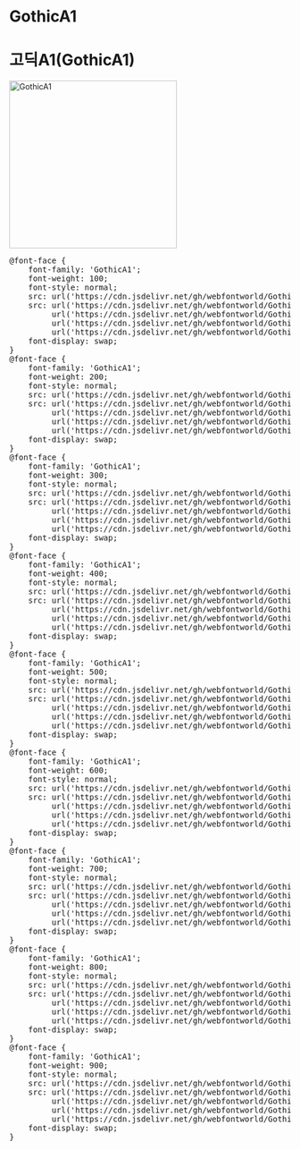 # GothicA1

# 고딕A1(GothicA1)

<a href="https://wess.tistory.com" target="_blank">
    <img src="https://webfontworld.github.io/GothicA1/GothicA1.jpg" alt="GothicA1" style="width:300px">
</a>
<pre>
@font-face {
    font-family: 'GothicA1';
    font-weight: 100;
    font-style: normal;
    src: url('https://cdn.jsdelivr.net/gh/webfontworld/GothicA1/GothicA1-Thin.eot');
    src: url('https://cdn.jsdelivr.net/gh/webfontworld/GothicA1/GothicA1-Thin.eot?#iefix') format('embedded-opentype'),
         url('https://cdn.jsdelivr.net/gh/webfontworld/GothicA1/GothicA1-Thin.woff2') format('woff2'),
         url('https://cdn.jsdelivr.net/gh/webfontworld/GothicA1/GothicA1-Thin.woff') format('woff'),
         url('https://cdn.jsdelivr.net/gh/webfontworld/GothicA1/GothicA1-Thin.ttf') format("truetype");
    font-display: swap;
}
@font-face {
    font-family: 'GothicA1';
    font-weight: 200;
    font-style: normal;
    src: url('https://cdn.jsdelivr.net/gh/webfontworld/GothicA1/GothicA1-ExtraLight.eot');
    src: url('https://cdn.jsdelivr.net/gh/webfontworld/GothicA1/GothicA1-ExtraLight.eot?#iefix') format('embedded-opentype'),
         url('https://cdn.jsdelivr.net/gh/webfontworld/GothicA1/GothicA1-ExtraLight.woff2') format('woff2'),
         url('https://cdn.jsdelivr.net/gh/webfontworld/GothicA1/GothicA1-ExtraLight.woff') format('woff'),
         url('https://cdn.jsdelivr.net/gh/webfontworld/GothicA1/GothicA1-ExtraLight.ttf') format("truetype");
    font-display: swap;
}
@font-face {
    font-family: 'GothicA1';
    font-weight: 300;
    font-style: normal;
    src: url('https://cdn.jsdelivr.net/gh/webfontworld/GothicA1/GothicA1-Light.eot');
    src: url('https://cdn.jsdelivr.net/gh/webfontworld/GothicA1/GothicA1-Light.eot?#iefix') format('embedded-opentype'),
         url('https://cdn.jsdelivr.net/gh/webfontworld/GothicA1/GothicA1-Light.woff2') format('woff2'),
         url('https://cdn.jsdelivr.net/gh/webfontworld/GothicA1/GothicA1-Light.woff') format('woff'),
         url('https://cdn.jsdelivr.net/gh/webfontworld/GothicA1/GothicA1-Light.ttf') format("truetype");
    font-display: swap;
}
@font-face {
    font-family: 'GothicA1';
    font-weight: 400;
    font-style: normal;
    src: url('https://cdn.jsdelivr.net/gh/webfontworld/GothicA1/GothicA1-Regular.eot');
    src: url('https://cdn.jsdelivr.net/gh/webfontworld/GothicA1/GothicA1-Regular.eot?#iefix') format('embedded-opentype'),
         url('https://cdn.jsdelivr.net/gh/webfontworld/GothicA1/GothicA1-Regular.woff2') format('woff2'),
         url('https://cdn.jsdelivr.net/gh/webfontworld/GothicA1/GothicA1-Regular.woff') format('woff'),
         url('https://cdn.jsdelivr.net/gh/webfontworld/GothicA1/GothicA1-Regular.ttf') format("truetype");
    font-display: swap;
}
@font-face {
    font-family: 'GothicA1';
    font-weight: 500;
    font-style: normal;
    src: url('https://cdn.jsdelivr.net/gh/webfontworld/GothicA1/GothicA1-Medium.eot');
    src: url('https://cdn.jsdelivr.net/gh/webfontworld/GothicA1/GothicA1-Medium.eot?#iefix') format('embedded-opentype'),
         url('https://cdn.jsdelivr.net/gh/webfontworld/GothicA1/GothicA1-Medium.woff2') format('woff2'),
         url('https://cdn.jsdelivr.net/gh/webfontworld/GothicA1/GothicA1-Medium.woff') format('woff'),
         url('https://cdn.jsdelivr.net/gh/webfontworld/GothicA1/GothicA1-Medium.ttf') format("truetype");
    font-display: swap;
}
@font-face {
    font-family: 'GothicA1';
    font-weight: 600;
    font-style: normal;
    src: url('https://cdn.jsdelivr.net/gh/webfontworld/GothicA1/GothicA1-SemiBold.eot');
    src: url('https://cdn.jsdelivr.net/gh/webfontworld/GothicA1/GothicA1-SemiBold.eot?#iefix') format('embedded-opentype'),
         url('https://cdn.jsdelivr.net/gh/webfontworld/GothicA1/GothicA1-SemiBold.woff2') format('woff2'),
         url('https://cdn.jsdelivr.net/gh/webfontworld/GothicA1/GothicA1-SemiBold.woff') format('woff'),
         url('https://cdn.jsdelivr.net/gh/webfontworld/GothicA1/GothicA1-SemiBold.ttf') format("truetype");
    font-display: swap;
}
@font-face {
    font-family: 'GothicA1';
    font-weight: 700;
    font-style: normal;
    src: url('https://cdn.jsdelivr.net/gh/webfontworld/GothicA1/GothicA1-Bold.eot');
    src: url('https://cdn.jsdelivr.net/gh/webfontworld/GothicA1/GothicA1-Bold.eot?#iefix') format('embedded-opentype'),
         url('https://cdn.jsdelivr.net/gh/webfontworld/GothicA1/GothicA1-Bold.woff2') format('woff2'),
         url('https://cdn.jsdelivr.net/gh/webfontworld/GothicA1/GothicA1-Bold.woff') format('woff'),
         url('https://cdn.jsdelivr.net/gh/webfontworld/GothicA1/GothicA1-Bold.ttf') format("truetype");
    font-display: swap;
}
@font-face {
    font-family: 'GothicA1';
    font-weight: 800;
    font-style: normal;
    src: url('https://cdn.jsdelivr.net/gh/webfontworld/GothicA1/GothicA1-ExtraBold.eot');
    src: url('https://cdn.jsdelivr.net/gh/webfontworld/GothicA1/GothicA1-ExtraBold.eot?#iefix') format('embedded-opentype'),
         url('https://cdn.jsdelivr.net/gh/webfontworld/GothicA1/GothicA1-ExtraBold.woff2') format('woff2'),
         url('https://cdn.jsdelivr.net/gh/webfontworld/GothicA1/GothicA1-ExtraBold.woff') format('woff'),
         url('https://cdn.jsdelivr.net/gh/webfontworld/GothicA1/GothicA1-ExtraBold.ttf') format("truetype");
    font-display: swap;
}
@font-face {
    font-family: 'GothicA1';
    font-weight: 900;
    font-style: normal;
    src: url('https://cdn.jsdelivr.net/gh/webfontworld/GothicA1/GothicA1-Black.eot');
    src: url('https://cdn.jsdelivr.net/gh/webfontworld/GothicA1/GothicA1-Black.eot?#iefix') format('embedded-opentype'),
         url('https://cdn.jsdelivr.net/gh/webfontworld/GothicA1/GothicA1-Black.woff2') format('woff2'),
         url('https://cdn.jsdelivr.net/gh/webfontworld/GothicA1/GothicA1-Black.woff') format('woff'),
         url('https://cdn.jsdelivr.net/gh/webfontworld/GothicA1/GothicA1-Black.ttf') format("truetype");
    font-display: swap;
}
</pre>
